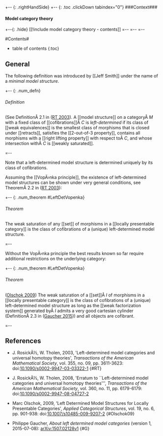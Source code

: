 +-- {: .rightHandSide}
+-- {: .toc .clickDown tabindex="0"}
###Context###
#### Model category theory
+--{: .hide}
[[!include model category theory - contents]]
=--
=--
=--


#Contents#
* table of contents
{:toc}



## General

The following definition was introduced by [[Jeff Smith]] under the name of a _minimal model structure_.

+-- {: .num_defn}
###### Definition

(See DefinitionÂ 2.1 in ([RT 2003](#RT)).
A [[model structure]] on a categoryÂ $M$ with a fixed class of [[cofibrations]]Â $C$ is _left-determined_ if its class of [[weak equivalences]] is the smallest class of morphisms
that is closed under [[retracts]], satisfies the [[2-out-of-3 property]], contains all morphisms with a [[right lifting property]] with respect toÂ $C$, and whose intersection withÂ $C$ is [[weakly saturated]].

=--

Note that a left-determined model structure
is determined uniquely by its class of cofibrations.

Assuming the [[VopÄ›nka principle]], the existence
of left-determined model structures can be shown
under very general conditions, see TheoremÂ 2.2 in ([RT 2003](#RT)):

+-- {: .num_theorem #LeftDetVopenka}
###### Theorem

The weak saturation of any [[set]] of morphisms in a [[locally presentable category]] is the class of cofibrations of a (unique) left-determined model structure.

=--

Without the VopÄ›nka principle the best results known so far require additional restrictions on the underlying category:

+-- {: .num_theorem #LeftDetVopenka}
###### Theorem 

([Olschok 2009](#Olschok09)) The weak saturation of a [[set]]Â $I$ of morphisms in a [[locally presentable category]] is the class of cofibrations of a (unique) left-determined model structure as long as the [[weak factorization system]] generated byÂ $I$ admits a very good cartesian cylinder (DefinitionÂ 2.3 in ([Gaucher 2015](#G))) and all objects are cofibrant.

=--

## References

* J. RosickÃ½, W. Tholen, 2003, 'Left-determined model categories and universal homotopy theories', _Transactions of the American Mathematical Society_, vol. 355, no. 09, pp. 3611-3623: doi:[10.1090/s0002-9947-03-03322-1](http://dx.doi.org/10.1090/s0002-9947-03-03322-1) {#RT}

* J. RosickÃ½, W. Tholen, 2008, 'Erratum to ``Left-determined model categories and universal homotopy theories''', _Transactions of the American Mathematical Society_, vol. 360, no. 11, pp. 6179-6179: doi:[10.1090/s0002-9947-08-04727-2](http://dx.doi.org/10.1090/s0002-9947-08-04727-2)

* Marc Olschok, 2009, 'Left Determined Model Structures for Locally Presentable Categories', _Applied Categorical Structures_, vol. 19, no. 6, pp. 901-938: doi:[10.1007/s10485-009-9207-2](http://dx.doi.org/10.1007/s10485-009-9207-2) {#Olschok09}

* Philippe Gaucher, _About left determined model categories_ (version 1, 2015-07-08): [arXiv:1507.02128v1](http://arxiv.org/abs/1507.02128v1) {#G}
